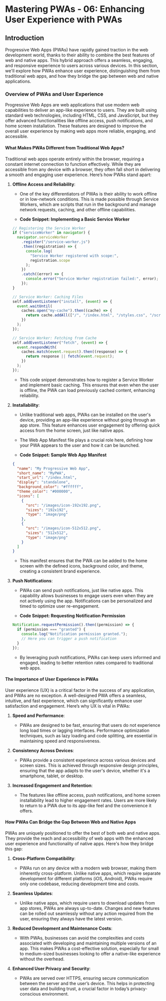 # Mastering PWAs - 06: Enhancing User Experience with PWAs

## Introduction

Progressive Web Apps (PWAs) have rapidly gained traction in the web development world, thanks to their ability to combine the best features of web and native apps. This hybrid approach offers a seamless, engaging, and responsive experience to users across various devices. In this section, we'll explore how PWAs enhance user experience, distinguishing them from traditional web apps, and how they bridge the gap between web and native applications.

### Overview of PWAs and User Experience

Progressive Web Apps are web applications that use modern web capabilities to deliver an app-like experience to users. They are built using standard web technologies, including HTML, CSS, and JavaScript, but they offer advanced functionalities like offline access, push notifications, and home screen installation. These features are designed to improve the overall user experience by making web apps more reliable, engaging, and accessible.

#### What Makes PWAs Different from Traditional Web Apps?

Traditional web apps operate entirely within the browser, requiring a constant internet connection to function effectively. While they are accessible from any device with a browser, they often fall short in delivering a smooth and engaging user experience. Here’s how PWAs stand apart:

1. **Offline Access and Reliability**:

   - One of the key differentiators of PWAs is their ability to work offline or in low-network conditions. This is made possible through Service Workers, which are scripts that run in the background and manage network requests, caching, and other offline capabilities.

   - **Code Snippet: Implementing a Basic Service Worker**

   ```javascript
   // Registering the Service Worker
   if ("serviceWorker" in navigator) {
     navigator.serviceWorker
       .register("/service-worker.js")
       .then((registration) => {
         console.log(
           "Service Worker registered with scope:",
           registration.scope
         );
       })
       .catch((error) => {
         console.error("Service Worker registration failed:", error);
       });
   }

   // Service Worker: Caching Files
   self.addEventListener("install", (event) => {
     event.waitUntil(
       caches.open("my-cache").then((cache) => {
         return cache.addAll(["/", "/index.html", "/styles.css", "/script.js"]);
       })
     );
   });

   // Service Worker: Fetching from Cache
   self.addEventListener("fetch", (event) => {
     event.respondWith(
       caches.match(event.request).then((response) => {
         return response || fetch(event.request);
       })
     );
   });
   ```

   - This code snippet demonstrates how to register a Service Worker and implement basic caching. This ensures that even when the user is offline, the PWA can load previously cached content, enhancing reliability.

2. **Installability**:

   - Unlike traditional web apps, PWAs can be installed on the user's device, providing an app-like experience without going through an app store. This feature enhances user engagement by offering quick access from the home screen, just like native apps.

   - The Web App Manifest file plays a crucial role here, defining how your PWA appears to the user and how it can be launched.

   - **Code Snippet: Sample Web App Manifest**

   ```json
   {
     "name": "My Progressive Web App",
     "short_name": "MyPWA",
     "start_url": "/index.html",
     "display": "standalone",
     "background_color": "#ffffff",
     "theme_color": "#000000",
     "icons": [
       {
         "src": "/images/icon-192x192.png",
         "sizes": "192x192",
         "type": "image/png"
       },
       {
         "src": "/images/icon-512x512.png",
         "sizes": "512x512",
         "type": "image/png"
       }
     ]
   }
   ```

   - This manifest ensures that the PWA can be added to the home screen with the defined icons, background color, and theme, creating a consistent brand experience.

3. **Push Notifications**:

   - PWAs can send push notifications, just like native apps. This capability allows businesses to engage users even when they are not actively using the app. Notifications can be personalized and timed to optimize user re-engagement.

   - **Code Snippet: Requesting Notification Permission**

   ```javascript
   Notification.requestPermission().then((permission) => {
     if (permission === "granted") {
       console.log("Notification permission granted.");
       // Here you can trigger a push notification
     }
   });
   ```

   - By leveraging push notifications, PWAs can keep users informed and engaged, leading to better retention rates compared to traditional web apps.

#### The Importance of User Experience in PWAs

User experience (UX) is a critical factor in the success of any application, and PWAs are no exception. A well-designed PWA offers a seamless, intuitive, and fast experience, which can significantly enhance user satisfaction and engagement. Here’s why UX is vital in PWAs:

1. **Speed and Performance**:

   - PWAs are designed to be fast, ensuring that users do not experience long load times or lagging interfaces. Performance optimization techniques, such as lazy loading and code splitting, are essential in maintaining speed and responsiveness.

2. **Consistency Across Devices**:

   - PWAs provide a consistent experience across various devices and screen sizes. This is achieved through responsive design principles, ensuring that the app adapts to the user's device, whether it's a smartphone, tablet, or desktop.

3. **Increased Engagement and Retention**:

   - The features like offline access, push notifications, and home screen installability lead to higher engagement rates. Users are more likely to return to a PWA due to its app-like feel and the convenience it offers.

#### How PWAs Can Bridge the Gap Between Web and Native Apps

PWAs are uniquely positioned to offer the best of both web and native apps. They provide the reach and accessibility of web apps with the enhanced user experience and functionality of native apps. Here's how they bridge this gap:

1. **Cross-Platform Compatibility**:

   - PWAs run on any device with a modern web browser, making them inherently cross-platform. Unlike native apps, which require separate development for different platforms (iOS, Android), PWAs require only one codebase, reducing development time and costs.

2. **Seamless Updates**:

   - Unlike native apps, which require users to download updates from app stores, PWAs are always up-to-date. Changes and new features can be rolled out seamlessly without any action required from the user, ensuring they always have the latest version.

3. **Reduced Development and Maintenance Costs**:

   - With PWAs, businesses can avoid the complexities and costs associated with developing and maintaining multiple versions of an app. This makes PWAs a cost-effective solution, especially for small to medium-sized businesses looking to offer a native-like experience without the overhead.

4. **Enhanced User Privacy and Security**:

   - PWAs are served over HTTPS, ensuring secure communication between the server and the user’s device. This helps in protecting user data and building trust, a crucial factor in today’s privacy-conscious environment.

